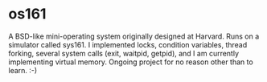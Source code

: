 # os161
A BSD-like mini-operating system originally designed at Harvard. Runs on a simulator called sys161. I implemented locks, condition variables, thread forking, several system calls (exit, waitpid, getpid), and I am currently implementing virtual memory. Ongoing project for no reason other than to learn. :-)
